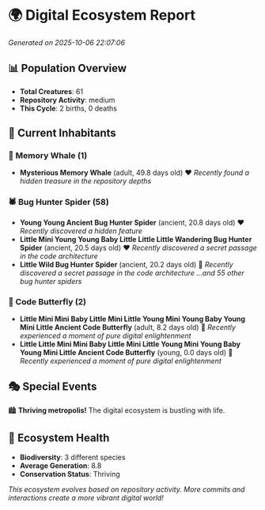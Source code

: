 # 🌍 Digital Ecosystem Report
*Generated on 2025-10-06 22:07:06*

## 📊 Population Overview
- **Total Creatures**: 61
- **Repository Activity**: medium
- **This Cycle**: 2 births, 0 deaths

## 👥 Current Inhabitants

### 🐋 Memory Whale (1)
- **Mysterious Memory Whale** (adult, 49.8 days old) ❤️
  *Recently found a hidden treasure in the repository depths*

### 🕷️ Bug Hunter Spider (58)
- **Young Young Ancient Bug Hunter Spider** (ancient, 20.8 days old) ❤️
  *Recently discovered a hidden feature*
- **Little Mini Young Young Baby Little Little Little Wandering Bug Hunter Spider** (ancient, 20.5 days old) ❤️
  *Recently discovered a secret passage in the code architecture*
- **Little Wild Bug Hunter Spider** (ancient, 20.2 days old) 💛
  *Recently discovered a secret passage in the code architecture*
  *...and 55 other bug hunter spiders*

### 🦋 Code Butterfly (2)
- **Little Mini Mini Baby Little Mini Little Young Mini Young Baby Young Mini Little Ancient Code Butterfly** (adult, 8.2 days old) 💚
  *Recently experienced a moment of pure digital enlightenment*
- **Little Little Mini Mini Baby Little Mini Little Young Mini Young Baby Young Mini Little Ancient Code Butterfly** (young, 0.0 days old) 💚
  *Recently experienced a moment of pure digital enlightenment*

## 🎭 Special Events

🏙️ **Thriving metropolis!** The digital ecosystem is bustling with life.

## 🔬 Ecosystem Health
- **Biodiversity**: 3 different species
- **Average Generation**: 8.8
- **Conservation Status**: Thriving

*This ecosystem evolves based on repository activity. More commits and interactions create a more vibrant digital world!*